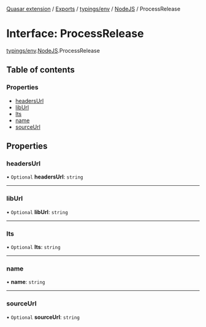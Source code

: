 [Quasar extension](../index.md) / [Exports](../modules.md) / [typings/env](../modules/typings_env.md) / [NodeJS](../modules/typings_env.NodeJS.md) / ProcessRelease

# Interface: ProcessRelease

[typings/env](../modules/typings_env.md).[NodeJS](../modules/typings_env.NodeJS.md).ProcessRelease

## Table of contents

### Properties

- [headersUrl](typings_env.NodeJS.ProcessRelease.md#headersurl)
- [libUrl](typings_env.NodeJS.ProcessRelease.md#liburl)
- [lts](typings_env.NodeJS.ProcessRelease.md#lts)
- [name](typings_env.NodeJS.ProcessRelease.md#name)
- [sourceUrl](typings_env.NodeJS.ProcessRelease.md#sourceurl)

## Properties

### headersUrl

• `Optional` **headersUrl**: `string`

___

### libUrl

• `Optional` **libUrl**: `string`

___

### lts

• `Optional` **lts**: `string`

___

### name

• **name**: `string`

___

### sourceUrl

• `Optional` **sourceUrl**: `string`
